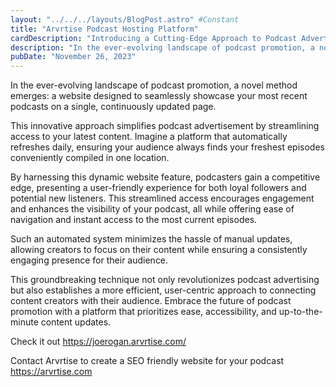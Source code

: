 ```yaml
---
layout: "../../../layouts/BlogPost.astro" #Constant
title: "Arvrtise Podcast Hosting Platform"
cardDescription: "Introducing a Cutting-Edge Approach to Podcast Advertising: Utilizing a Dynamic Website for Daily Automatic Updates."
description: "In the ever-evolving landscape of podcast promotion, a novel method emerges: a website designed to seamlessly showcase your most recent podcasts on a single, continuously updated page."
pubDate: "November 26, 2023"
---
```

In the ever-evolving landscape of podcast promotion, a novel method emerges: a website designed to seamlessly showcase your most recent podcasts on a single, continuously updated page.

This innovative approach simplifies podcast advertisement by streamlining access to your latest content. Imagine a platform that automatically refreshes daily, ensuring your audience always finds your freshest episodes conveniently compiled in one location.

By harnessing this dynamic website feature, podcasters gain a competitive edge, presenting a user-friendly experience for both loyal followers and potential new listeners. This streamlined access encourages engagement and enhances the visibility of your podcast, all while offering ease of navigation and instant access to the most current episodes.

Such an automated system minimizes the hassle of manual updates, allowing creators to focus on their content while ensuring a consistently engaging presence for their audience.

This groundbreaking technique not only revolutionizes podcast advertising but also establishes a more efficient, user-centric approach to connecting content creators with their audience. Embrace the future of podcast promotion with a platform that prioritizes ease, accessibility, and up-to-the-minute content updates.

Check it out https://joerogan.arvrtise.com/

Contact Arvrtise to create a SEO friendly website for your podcast https://arvrtise.com
